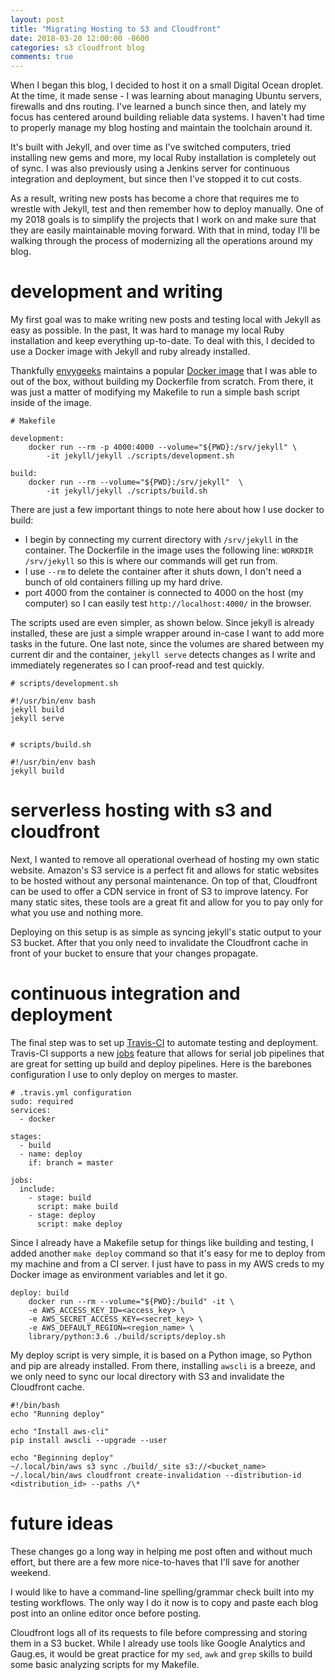```yaml
---
layout: post
title: "Migrating Hosting to S3 and Cloudfront"
date: 2018-03-20 12:00:00 -0600
categories: s3 cloudfront blog
comments: true
---
```


When I began this blog, I decided to host it on a small Digital Ocean
droplet. At the time, it made sense - I was learning about managing Ubuntu
servers, firewalls and dns routing. I've learned a bunch since then, and lately
my focus has centered around building reliable data systems. I haven't had time
to properly manage my blog hosting and maintain the toolchain around it.

It's built with Jekyll, and over time as I've switched computers, tried
installing new gems and more, my local Ruby installation is completely out of
sync. I was also previously using a Jenkins server for continuous integration
and deployment, but since then I've stopped it to cut costs.

As a result, writing new posts has become a chore that requires me to wrestle
with Jekyll, test and then remember how to deploy manually. One of my 2018
goals is to simplify the projects that I work on and make sure that they are
easily maintainable moving forward. With that in mind, today I'll be walking
through the process of modernizing all the operations around my blog.


# development and writing

My first goal was to make writing new posts and testing local with Jekyll as
easy as possible. In the past, It was hard to manage my local
Ruby installation and keep everything up-to-date. To deal with this, I
decided to use a Docker image with Jekyll and ruby already installed.

Thankfully [envygeeks][envygeeks] maintains a popular [Docker
image][jekylldocker] that I was able to out of the box, without building my
Dockerfile from scratch. From there, it was just a matter of modifying my
Makefile to run a simple bash script inside of the image.

```
# Makefile

development:
	docker run --rm -p 4000:4000 --volume="${PWD}:/srv/jekyll" \
        -it jekyll/jekyll ./scripts/development.sh

build:
	docker run --rm --volume="${PWD}:/srv/jekyll"  \
        -it jekyll/jekyll ./scripts/build.sh
```

There are just a few important things to note here about how I use docker to
build:

- I begin by connecting my current directory with `/srv/jekyll` in the
    container. The Dockerfile in the image uses the following line: `WORKDIR
    /srv/jekyll` so this is where our commands will get run from.
- I use `--rm` to delete the container after it shuts down, I don't need
    a bunch of old containers filling up my hard drive.
- port 4000 from the container is connected to 4000 on the host (my computer)
    so I can easily test `http://localhost:4000/` in the browser. 

The scripts used are even simpler, as shown below. Since jekyll is already
installed, these are just a simple wrapper around in-case I want to add more
tasks in the future. One last note, since the volumes are shared between my
current dir and the container, `jekyll serve` detects changes as I write and
immediately regenerates so I can proof-read and test quickly.

```
# scripts/development.sh

#!/usr/bin/env bash
jekyll build
jekyll serve


# scripts/build.sh

#!/usr/bin/env bash
jekyll build
```


# serverless hosting with s3 and cloudfront

Next, I wanted to remove all operational overhead
of hosting my own static website. Amazon's S3 service is a perfect fit and
allows for static websites to be hosted without any personal maintenance.
On top of that, Cloudfront can be used to offer a CDN service in front of S3 to
improve latency. For many static sites, these tools are a great fit and allow
for you to pay only for what you use and nothing more.

Deploying on this setup is as simple as syncing jekyll's static output to your
S3 bucket. After that you only need to invalidate the Cloudfront cache in front
of your bucket to ensure that your changes propagate.


# continuous integration and deployment

The final step was to set up [Travis-CI][travis] to automate testing and
deployment. Travis-CI supports a new [jobs][travis-jobs] feature that allows
for serial job pipelines that are great for setting up build and deploy
pipelines. Here is the barebones configuration I use to only deploy on
merges to master.

```
# .travis.yml configuration
sudo: required
services:
  - docker

stages:
  - build
  - name: deploy
    if: branch = master

jobs:
  include:
    - stage: build
      script: make build
    - stage: deploy
      script: make deploy
```

Since I already have a Makefile setup for things like building and testing,
I added another `make deploy` command so that it's easy for me to deploy from
my machine and from a CI server. I just have to pass in my AWS creds to my
Docker image as environment variables and let it go.

```
deploy: build
	docker run --rm --volume="${PWD}:/build" -it \
	-e AWS_ACCESS_KEY_ID=<access_key> \
	-e AWS_SECRET_ACCESS_KEY=<secret_key> \
	-e AWS_DEFAULT_REGION=<region_name> \
	library/python:3.6 ./build/scripts/deploy.sh
```

My deploy script is very simple, it is based on a Python image, so Python and
pip are already installed. From there, installing `awscli` is a breeze, and we
only need to sync our local directory with S3 and invalidate the Cloudfront
cache.

```
#!/bin/bash
echo "Running deploy"

echo "Install aws-cli"
pip install awscli --upgrade --user

echo "Beginning deploy"
~/.local/bin/aws s3 sync ./build/_site s3://<bucket_name>
~/.local/bin/aws cloudfront create-invalidation --distribution-id <distribution_id> --paths /\*
```


# future ideas

These changes go a long way in helping me post often and without much effort,
but there are a few more nice-to-haves that I'll save for another weekend.

I would like to have a command-line spelling/grammar check built into my
testing workflows. The only way I do it now is to copy and paste each blog post
into an online editor once before posting.

Cloudfront logs all of its requests to file before compressing and storing them
in a S3 bucket. While I already use tools like Google Analytics and Gaug.es,
it would be great practice for my `sed`, `awk` and `grep` skills to build some
basic analyzing scripts for my Makefile.

[travis]: https://travis-ci.org
[travis-jobs]: https://docs.travis-ci.com/user/build-stages/#What-are-Build-Stages%3F
[jekylldocker]: https://github.com/envygeeks/jekyll-docker/
[envygeeks]: https://github.com/envygeeks/
